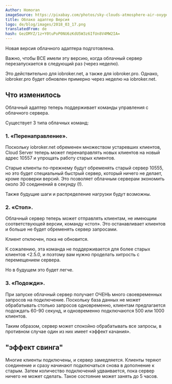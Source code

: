 ```yaml
---
Author: Homoran
imageSource: https://pixabay.com/photos/sky-clouds-atmosphere-air-oxygen-1441936/
title: Облако адаптер Версия
logo: de/blog/images/2018_03_17.png
translatedFrom: de
hash: GezDMYZ/1z+Y0tuPoP0NU6zKdU5W3z6IfUn8V4MW2IA=
---
```

Новая версия облачного адаптера подготовлена.
<!-- SOURCE: 877194 Es wurde die neue Cloud-Adapter-Version vorbereitet. -->

Важно, чтобы ВСЕ имели эту версию, когда облачный сервер перезапускается в следующий раз (через неделю).
<!-- SOURCE: 830292 Es ist wichtig, dass ALLE diese Version haben, wenn der Cloud-Server nächtes mal neu gestartet wird (in einer Woche). -->

Это действительно для iobroker.net, а также для iobroker.pro. Однако, iobroker.pro будет обновлен примерно через неделю на iobroker.net.
<!-- SOURCE: 132711 Das ist gültig für iobroker.net und auch für iobroker.pro. Allerdings iobroker.pro wird nach ca. einer Woche nach iobroker.net upgedatet sein. -->

## Что изменилось
<!-- SOURCE: 163484 ## Was ist geändert -->
Облачный адаптер теперь поддерживает команды управления с облачного сервера.
<!-- SOURCE: 322795 Cloud-Adapter unterstützt jetzt die Steuerungsbefehle vom Cloud-Server. -->

Существует 3 типа облачных команд:
<!-- SOURCE: 700672 Es gibt 3 Arten von Cloud-Befehlen: -->

### 1. «Перенаправление».
<!-- SOURCE: 914365 ### 1. "Redirect". -->
Поскольку iobroker.net обременен множеством устаревших клиентов, Cloud Server теперь может перенаправлять новых клиентов на новый адрес 10557 и упрощать работу старых клиентов.
<!-- SOURCE: 70312 Da iobroker.net mit sehr vielen veralteten Clients belastet ist, kann jetzt Cloud-Server die neue Clients auf die neue Adresse 10557 umleiten und die alte Clients einfach zu machen. -->

Старые клиенты по-прежнему будут обременять старый сервер 10555, но это будет специальный быстрый сервер, который ничего не делает, кроме проверки версий. Это позволяет облачным серверам экономить около 30 соединений в секунду (!).
<!-- SOURCE: 537155 Die alten Clients werden alten Server 10555 immer noch belasten, aber es wird ein spezieller schneller Server sein, der nichts macht, ausser die Versionen prüfen. Damit kann Cloud-Server ungefähr 30 Connections pro Sekunde (!) sparen. -->

Также будущие шаги и распределение нагрузки будут возможны.
<!-- SOURCE: 726863 Auch zukünftige Umzuge und Load-Ballancing wird damit möglich sein. -->

### 2. «Стоп».
<!-- SOURCE: 225461 ### 2. "Stop". -->
Облачный сервер теперь может отправлять клиентам, не имеющим соответствующей версии, команду «стоп». Это останавливает клиентов и больше не будет обременять сервер запросами.
<!-- SOURCE: 112607 Cloud-Server kann jetzt zu Clients, die nicht passende Version haben, "stop"-Befehl senden. Damit werden die Clients angehalten und werden den Server mit Anfragen nicht mehr belasten. -->

Клиент отключен, пока не обновится.
<!-- SOURCE: 333148 Client wird so lange disconnected, bis der nicht upgedated wird. -->

К сожалению, эта команда не поддерживается для более старых клиентов <2.5.0, и поэтому вам нужно проделать хитрость с перемещением сервера.
<!-- SOURCE: 101539 Leider ist noch das Befehl mit älteren < 2.5.0 Clients nicht unterstützt und deswegen muss man Trick mit Serverumzug machen. -->

Но в будущем это будет легче.
<!-- SOURCE: 439555 Aber in der Zukunft wird dann es einfacher. -->

### 3. «Подожди».
<!-- SOURCE: 217781 ### 3. "Wait". -->
При запуске облачный сервер получает ОЧЕНЬ много своевременных запросов на подключение. Поскольку база данных не может обрабатывать столько запросов одновременно, клиентам предлагается подождать 60-90 секунд, и одновременно подключаются 500 или 1000 клиентов.
<!-- SOURCE: 973913 Beim Start bekommt der Cloud-Server SEHR viele gleizeitige Verbindungsanfragen. Da Datenbank nicht so viele Anfragen gleichzeitig verarbeiten kann werden die Clients gebeten 60-90 Sekunden zu warten und es wird 500 oder 1000 Clients gleichzeitig angebunden. -->

Таким образом, сервер может спокойно обрабатывать все запросы, в противном случае один из них имеет «эффект качания».
<!-- SOURCE: 831482 So kann der Server in Ruhe alle Anfragen verarbeiten, sonst hat man ein "Schaukel-Effekt". -->

## "эффект свинга"
<!-- SOURCE: 339790 ## "Schaukel-Effekt" -->
Многие клиенты подключены, и сервер замедляется. Клиенты теряют соединение и сразу начинают подключаться снова в дополнение к старым. Затем количество подключений удваивается, пока сервер ничего не может сделать. Такое состояние может занять до 5 часов.
<!-- SOURCE: 213097 Es werden viele Clients angebunden und der Server wird langsammer. Die Clients verliehren die Verbindung und fangen sofort wieder eine Verbindung aufzubauen zusätzlich zu alten. Dann Verdoppelt sich die Anzahl von Verbindungen bis der Server gar nichts machen kann. So ein Zustand kann bis zu 5 Stunden dauern. -->

